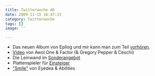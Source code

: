 ```yaml
---
title: Twitterwoche 46
date: 2009-11-15 16:47:13
category: Twitterwoche
tags: []
image: ''

---
```


* Das neuen Album von Epilog und mir kann man zum Teil [vorhören](http://www.myspace.com/epilograp).
* [Video](http://ugsmag.com/2009/11/awol-one-factor-ft-gregory-pepper-ceschi-back-then-video/) von Awol One & Factor (& Gregory Pepper & Ceschi)
* Die Leinwand im [Sonderangebot](http://www.hhv.de/item_79030.html)
* Plattenspieler für [Einsteiger](http://blog.rebellen.info/2009/11/10/analoge-technik-des-letzten-jahrtausend-der-plattenspieler/)
* ["Smile"](http://ugsmag.com/2009/11/eyedea-abilities-smile-video/) von Eyedea & Abilities
